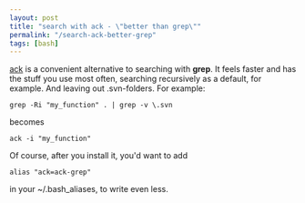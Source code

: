 ```yaml
---
layout: post
title: "search with ack - \"better than grep\""
permalink: "/search-ack-better-grep"
tags: [bash]
---
```


<a title="ack" href="http://betterthangrep.com/">ack</a> is a convenient alternative to searching with <strong>grep</strong>. It feels faster and has the stuff you use most often, searching recursively as a default, for example. And leaving out .svn-folders. For example:

<pre><code lang=""bash"">grep -Ri "my_function" . | grep -v \.svn</code></pre>

becomes

<pre><code lang=""bash"">ack -i "my_function"</code></pre>

Of course, after you install it, you'd want to add

<pre><code lang=""bash"">alias "ack=ack-grep"</code></pre>

in your ~/.bash_aliases, to write even less.
